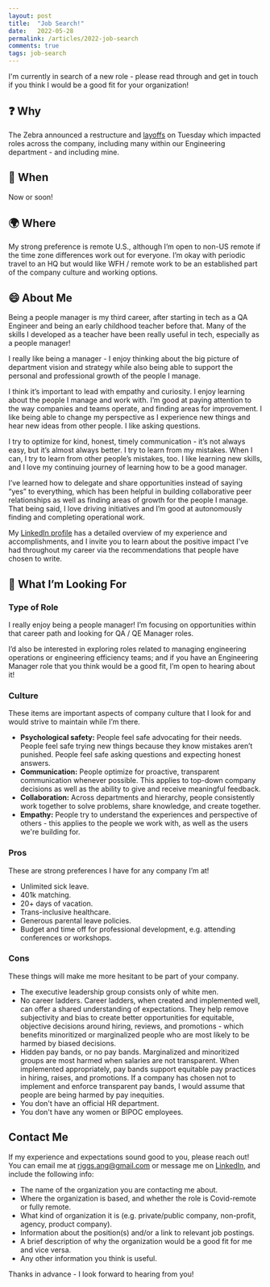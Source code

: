 ```yaml
---
layout: post
title:  "Job Search!"
date:   2022-05-28
permalink: /articles/2022-job-search
comments: true
tags: job-search 
---
```


I'm currently in search of a new role - please read through and get in touch if you think I would be a good fit for your organization!

## ❓ Why

The Zebra announced a restructure and [layoffs](https://coverager.com/layoffs-at-the-zebra/) on Tuesday which impacted roles across the company, including many within our Engineering department - and including mine.

## 📆 When

Now or soon!

## 🌍 Where

My strong preference is remote U.S., although I’m open to non-US remote if the time zone differences work out for everyone. I’m okay with periodic travel to an HQ but would like WFH / remote work to be an established part of the company culture and working options.

## 😄 About Me

Being a people manager is my third career, after starting in tech as a QA Engineer and being an early childhood teacher before that. Many of the skills I developed as a teacher have been really useful in tech, especially as a people manager!

I really like being a manager - I enjoy thinking about the big picture of department vision and strategy while also being able to support the personal and professional growth of the people I manage.

I think it’s important to lead with empathy and curiosity. I enjoy learning about the people I manage and work with. I’m good at paying attention to the way companies and teams operate, and finding areas for improvement. I like being able to change my perspective as I experience new things and hear new ideas from other people. I like asking questions.

I try to optimize for kind, honest, timely communication - it’s not always easy, but it’s almost always better. I try to learn from my mistakes. When I can, I try to learn from other people’s mistakes, too. I like learning new skills, and I love my continuing journey of learning how to be a good manager.

I’ve learned how to delegate and share opportunities instead of saying “yes” to everything, which has been helpful in building collaborative peer relationships as well as finding areas of growth for the people I manage. That being said, I love driving initiatives and I’m good at autonomously finding and completing operational work.

My [LinkedIn profile](https://www.linkedin.com/in/angelariggs/) has a detailed overview of my experience and accomplishments, and I invite you to learn about the positive impact I've had throughout my career via the recommendations that people have chosen to write.

## 🏢 What I’m Looking For

### Type of Role

I really enjoy being a people manager! I’m focusing on opportunities within that career path and looking for QA / QE Manager roles.

I’d also be interested in exploring roles related to managing engineering operations or engineering efficiency teams; and if you have an Engineering Manager role that you think would be a good fit, I’m open to hearing about it!

### Culture

These items are important aspects of company culture that I look for and would strive to maintain while I’m there.

- **Psychological safety:** People feel safe advocating for their needs. People feel safe trying new things because they know mistakes aren’t punished. People feel safe asking questions and expecting honest answers.
- **Communication:** People optimize for proactive, transparent communication whenever possible. This applies to top-down company decisions as well as the ability to give and receive meaningful feedback.
- **Collaboration:** Across departments and hierarchy, people consistently work together to solve problems, share knowledge, and create together. 
- **Empathy:** People try to understand the experiences and perspective of others - this applies to the people we work with, as well as the users we're building for.

### Pros

These are strong preferences I have for any company I’m at!

- Unlimited sick leave.
- 401k matching.
- 20+ days of vacation.
- Trans-inclusive healthcare.
- Generous parental leave policies.
- Budget and time off for professional development, e.g. attending conferences or workshops.

### Cons

These things will make me more hesitant to be part of your company.

- The executive leadership group consists only of white men.
- No career ladders. Career ladders, when created and implemented well, can offer a shared understanding of expectations. They help remove subjectivity and bias to create better opportunities for equitable, objective decisions around hiring, reviews, and promotions - which benefits minoritized or marginalized people who are most likely to be harmed by biased decisions.
- Hidden pay bands, or no pay bands. Marginalized and minoritized groups are most harmed when salaries are not transparent. When implemented appropriately, pay bands support equitable pay practices in hiring, raises, and promotions. If a company has chosen not to implement and enforce transparent pay bands, I would assume that people are being harmed by pay inequities.
- You don't have an official HR department.
- You don't have any women or BIPOC employees.

## Contact Me

If my experience and expectations sound good to you, please reach out! You can email me at [riggs.ang@gmail.com](mailto:riggs.ang@gmail.com) or message me on [LinkedIn](https://www.linkedin.com/in/angelariggs/), and include the following info:

- The name of the organization you are contacting me about.
- Where the organization is based, and whether the role is Covid-remote or fully remote.
- What kind of organization it is (e.g. private/public company, non-profit, agency, product company).
- Information about the position(s) and/or a link to relevant job postings.
- A brief description of why the organization would be a good fit for me and vice versa.
- Any other information you think is useful.

Thanks in advance - I look forward to hearing from you!
